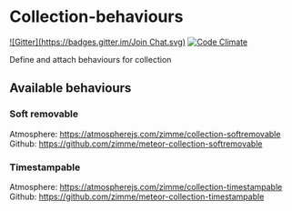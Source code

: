 # Collection-behaviours

[![Gitter](https://badges.gitter.im/Join Chat.svg)](https://gitter.im/zimme/meteor-collection-behaviours_medium=badge&utm_campaign=pr-badge)
[![Code Climate](https://codeclimate.com/github/zimme/meteor-collection-behaviours/badges/gpa.svg)](https://codeclimate.com/github/zimme/meteor-collection-behaviours)

Define and attach behaviours for collection

## Available behaviours

### Soft removable
Atmosphere: https://atmospherejs.com/zimme/collection-softremovable  
Github: https://github.com/zimme/meteor-collection-softremovable

### Timestampable
Atmosphere: https://atmospherejs.com/zimme/collection-timestampable  
Github: https://github.com/zimme/meteor-collection-timestampable

